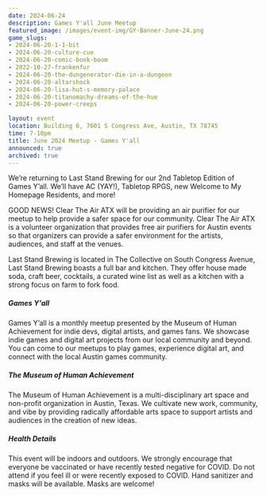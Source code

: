 ```yaml
---
date: 2024-06-24
description: Games Y'all June Meetup
featured_image: /images/event-img/GY-Banner-June-24.png
game_slugs:
- 2024-06-20-1-1-bit
- 2024-06-20-culture-cue
- 2024-06-20-comic-book-boom
- 2022-10-27-frankenfur
- 2024-06-20-the-dungenerator-die-in-a-dungeon
- 2024-06-20-altarshock
- 2024-06-20-lisa-hut-s-memory-palace
- 2024-06-20-titanomachy-dreams-of-the-hue
- 2024-06-20-power-creeps

layout: event
location: Building 6, 7601 S Congress Ave, Austin, TX 78745
time: 7-10pm
title: June 2024 Meetup - Games Y'all
announced: true
archived: true
---
```


We’re returning to Last Stand Brewing for our 2nd Tabletop Edition of Games Y’all. We’ll have AC (YAY!), Tabletop RPGS, new Welcome to My Homepage Residents, and more!
  
GOOD NEWS! Clear The Air ATX will be providing an air purifier for our meetup to help provide a safer space for our community. Clear The Air ATX is a volunteer organization that provides free air purifiers for Austin events so that organizers can provide a safer environment for the artists, audiences, and staff at the venues.
  
Last Stand Brewing is located in The Collective on South Congress Avenue, Last Stand Brewing boasts a full bar and kitchen. They offer house made soda, craft beer, cocktails, a curated wine list as well as a kitchen with a strong focus on farm to fork food.

##### Games Y'all

Games Y’all is a monthly meetup presented by the Museum of Human Achievement for indie devs, digital artists, and games fans. We showcase indie games and digital art projects from our local community and beyond. You can come to our meetups to play games, experience digital art, and connect with the local Austin games community.

##### The Museum of Human Achievement

The Museum of Human Achievement is a multi-disciplinary art space and non-profit organization in Austin, Texas. We cultivate new work, community, and vibe by providing radically affordable arts space to support artists and audiences in the creation of new ideas.

##### Health Details

This event will be indoors and outdoors. We strongly encourage that everyone be vaccinated or have recently tested negative for COVID. Do not attend if you feel ill or were recently exposed to COVID. Hand sanitizer and masks will be available. Masks are welcome!
